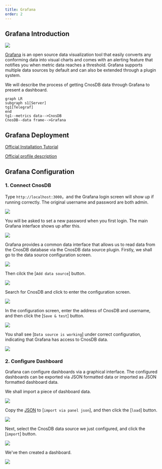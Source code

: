 ```yaml
---
title: Grafana
order: 2
---
```


## **Grafana Introduction**

![](../../source/_static/img/grafana_overview.webp)

[Grafana](https://github.com/grafana/grafana) is an open source data visualization tool that easily converts any conforming data into visual charts and comes with an alerting feature that notifies you when metric data reaches a threshold. Grafana supports multiple data sources by default and can also be extended through a plugin system.

We will describe the process of getting CnosDB data through Grafana to present a dashboard.

```mermaid
graph LR
subgraph s1[Server]
tg1[Telegraf]
end
tg1--metrics data-->CnosDB
CnosDB--data frame-->Grafana
```

## Grafana Deployment

[Official Installation Tutorial](https://grafana.com/docs/grafana/latest/setup-grafana/installation/)

[Official profile description](https://grafana.com/docs/grafana/latest/setup-grafana/configure-grafana/)

## Grafana Configuration

### 1. **Connect CnosDB**

Type `http://localhost:3000`，and the Grafana login screen will show up if running correctly. The original username and password are both admin.

![](../../source/_static/img/grafana_login_page.png)

You will be asked to set a new password when you first login. The main Grafana interface shows up after this.

![](../../source/_static/img/grafana_main_page_1.png)

Grafana provides a common data interface that allows us to read data from the CnosDB database via the CnosDB data source plugin. Firstly, we shall go to the data source configuration screen.

![](../../source/_static/img/grafana_main_page_2.png)

Then cilck the [`Add data source`] button.

![](../../source/_static/img/grafana_setting_add_data_source_button.png)

Search for CnosDB and click to enter the configuration screen.

![](../../source/_static/img/grafana_setting_add_data_source_1.png)

In the configuration screen, enter the address of CnosDB and username, and then click the [`Save & test`] button.

![](../../source/_static/img/grafana_setting_add_data_source_2.png)

You shall see [`Data source is working`] under correct configuration, indicating that Grafana has access to CnosDB data.

![](../../source/_static/img/grafana_setting_add_data_source_3.png)

### 2. **Configure Dashboard**

Grafana can configure dashboards via a graphical interface. The configured dashboards can be exported via JSON formatted data or imported as JSON formatted dashboard data.

We shall import a piece of dashboard data.

![](../../source/_static/img/grafana_main_page_3.png)

Copy the [JSON](https://github.com/cnosdb/docs/blob/main/assets/grafana_dashboard.json) to [`import via panel json`], and then click the [`load`] button.

![](../../source/_static/img/grafana_import_dashboard_1.png)

Next, select the CnosDB data source we just configured, and click the [`import`] button.

![](../../source/_static/img/grafana_import_dashboard_2.png)

We've then created a dashboard.

![](../../source/_static/img/grafana_dashboard_1.png)
